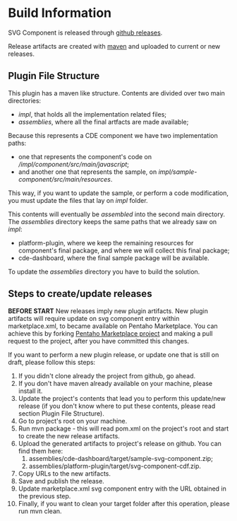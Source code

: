 # Build Information

SVG Component is released through [github releases](https://github.com/blog/1547-release-your-software).

Release artifacts are created with [maven](https://maven.apache.org/) and uploaded to current or new releases.

## Plugin File Structure

This plugin has a maven like structure. Contents are divided over two main directories:
* *impl*, that holds all the implementation related files;
* *assemblies*, where all the final artfacts are made available;

Because this represents a CDE component we have two implementation paths: 
* one that represents the component's code on _/impl/component/src/main/javascript_;
* and another one that represents the sample, on _impl/sample-component/src/main/resources_.

This way, if you want to update the sample, or perform a code modification, you must update the files that lay on _impl_ folder.

This contents will eventually be _assembled_ into the second main directory. The _assemblies_ directory keeps the same paths that we already saw on _impl_:
* platform-plugin, where we keep the remaining resources for component's final package, and where we will collect this final package;
* cde-dashboard, where the final sample package will be available.

To update the _assemblies_ directory you have to build the solution. 

## Steps to create/update releases

**BEFORE START**
New releases imply new plugin artifacts. New plugin artifacts will require update on svg component entry within marketplace.xml, to became available on Pentaho Marketplace. You can achieve this by forking [Pentaho Marketplace project](https://github.com/pentaho/marketplace-metadata) and making a pull request to the project, after you have committed this changes.

If you want to perform a new plugin release, or update one that is still on draft, please follow this steps:

1. If you didn't clone already the project from github, go ahead.
1. If you don't have maven already available on your machine, please install it. 
1. Update the project's contents that lead you to perform this update/new release (if you don't know where to put these contents, please read section Plugin File Structure).
1. Go to project's root on your machine.
1. Run mvn package - this will read pom.xml on the project's root and start to create the new release artifacts.
1. Upload the generated artifacts to project's release on github. You can find them here:
    1. assemblies/cde-dashboard/target/sample-svg-component.zip;
    1. assemblies/platform-plugin/target/svg-component-cdf.zip.
1. Copy URLs to the new artifacts.
1. Save and publish the release.
1. Update marketplace.xml svg component entry with the URL obtained in the previous step.
1. Finally, if you want to clean your target folder after this operation, please run mvn clean.


